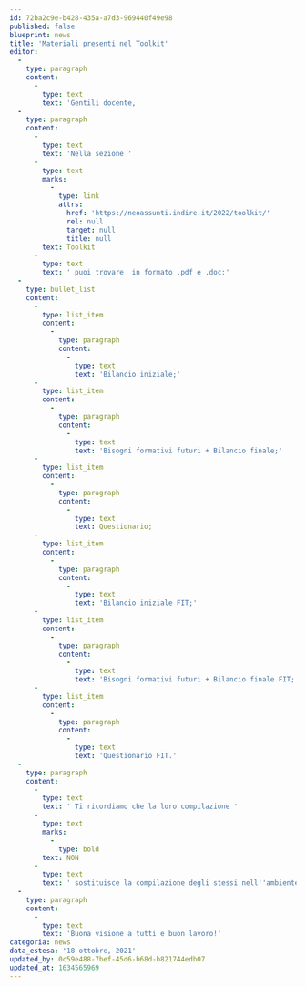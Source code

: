 ```yaml
---
id: 72ba2c9e-b428-435a-a7d3-969440f49e98
published: false
blueprint: news
title: 'Materiali presenti nel Toolkit'
editor:
  -
    type: paragraph
    content:
      -
        type: text
        text: 'Gentili docente,'
  -
    type: paragraph
    content:
      -
        type: text
        text: 'Nella sezione '
      -
        type: text
        marks:
          -
            type: link
            attrs:
              href: 'https://neoassunti.indire.it/2022/toolkit/'
              rel: null
              target: null
              title: null
        text: Toolkit
      -
        type: text
        text: ' puoi trovare  in formato .pdf e .doc:'
  -
    type: bullet_list
    content:
      -
        type: list_item
        content:
          -
            type: paragraph
            content:
              -
                type: text
                text: 'Bilancio iniziale;'
      -
        type: list_item
        content:
          -
            type: paragraph
            content:
              -
                type: text
                text: 'Bisogni formativi futuri + Bilancio finale;'
      -
        type: list_item
        content:
          -
            type: paragraph
            content:
              -
                type: text
                text: Questionario;
      -
        type: list_item
        content:
          -
            type: paragraph
            content:
              -
                type: text
                text: 'Bilancio iniziale FIT;'
      -
        type: list_item
        content:
          -
            type: paragraph
            content:
              -
                type: text
                text: 'Bisogni formativi futuri + Bilancio finale FIT;'
      -
        type: list_item
        content:
          -
            type: paragraph
            content:
              -
                type: text
                text: 'Questionario FIT.'
  -
    type: paragraph
    content:
      -
        type: text
        text: ' Ti ricordiamo che la loro compilazione '
      -
        type: text
        marks:
          -
            type: bold
        text: NON
      -
        type: text
        text: ' sostituisce la compilazione degli stessi nell''ambiente online.'
  -
    type: paragraph
    content:
      -
        type: text
        text: 'Buona visione a tutti e buon lavoro!'
categoria: news
data_estesa: '18 ottobre, 2021'
updated_by: 0c59e488-7bef-45d6-b68d-b821744edb07
updated_at: 1634565969
---
```

